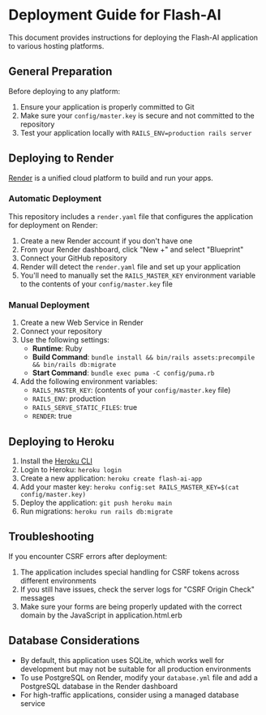 # Deployment Guide for Flash-AI

This document provides instructions for deploying the Flash-AI application to various hosting platforms.

## General Preparation

Before deploying to any platform:

1. Ensure your application is properly committed to Git
2. Make sure your `config/master.key` is secure and not committed to the repository
3. Test your application locally with `RAILS_ENV=production rails server`

## Deploying to Render

[Render](https://render.com) is a unified cloud platform to build and run your apps.

### Automatic Deployment

This repository includes a `render.yaml` file that configures the application for deployment on Render:

1. Create a new Render account if you don't have one
2. From your Render dashboard, click "New +" and select "Blueprint"
3. Connect your GitHub repository
4. Render will detect the `render.yaml` file and set up your application
5. You'll need to manually set the `RAILS_MASTER_KEY` environment variable to the contents of your `config/master.key` file

### Manual Deployment

1. Create a new Web Service in Render
2. Connect your repository
3. Use the following settings:
   - **Runtime**: Ruby
   - **Build Command**: `bundle install && bin/rails assets:precompile && bin/rails db:migrate`
   - **Start Command**: `bundle exec puma -C config/puma.rb`
4. Add the following environment variables:
   - `RAILS_MASTER_KEY`: (contents of your `config/master.key` file)
   - `RAILS_ENV`: production
   - `RAILS_SERVE_STATIC_FILES`: true
   - `RENDER`: true

## Deploying to Heroku

1. Install the [Heroku CLI](https://devcenter.heroku.com/articles/heroku-cli)
2. Login to Heroku: `heroku login`
3. Create a new application: `heroku create flash-ai-app`
4. Add your master key: `heroku config:set RAILS_MASTER_KEY=$(cat config/master.key)`
5. Deploy the application: `git push heroku main`
6. Run migrations: `heroku run rails db:migrate`

## Troubleshooting

If you encounter CSRF errors after deployment:

1. The application includes special handling for CSRF tokens across different environments
2. If you still have issues, check the server logs for "CSRF Origin Check" messages
3. Make sure your forms are being properly updated with the correct domain by the JavaScript in application.html.erb

## Database Considerations

- By default, this application uses SQLite, which works well for development but may not be suitable for all production environments
- To use PostgreSQL on Render, modify your `database.yml` file and add a PostgreSQL database in the Render dashboard
- For high-traffic applications, consider using a managed database service 